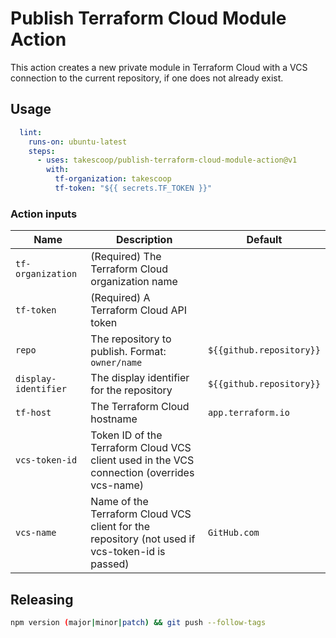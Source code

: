 # Publish Terraform Cloud Module Action

This action creates a new private module in Terraform Cloud with a VCS connection to the current repository, if one does not already exist.

## Usage

```yaml
  lint:
    runs-on: ubuntu-latest
    steps:
      - uses: takescoop/publish-terraform-cloud-module-action@v1
        with:
          tf-organization: takescoop
          tf-token: "${{ secrets.TF_TOKEN }}"
```

### Action inputs

| Name | Description | Default |
| --- | --- | --- |
| `tf-organization` | (Required) The Terraform Cloud organization name ||
| `tf-token` | (Required) A Terraform Cloud API token ||
| `repo` | The repository to publish. Format: `owner/name` | `${{github.repository}}` |
| `display-identifier` | The display identifier for the repository | `${{github.repository}}` |
| `tf-host` | The Terraform Cloud hostname | `app.terraform.io` |
| `vcs-token-id` | Token ID of the Terraform Cloud VCS client used in the VCS connection (overrides vcs-name) ||
| `vcs-name` | Name of the Terraform Cloud VCS client for the repository (not used if vcs-token-id is passed) | `GitHub.com` |

## Releasing

```sh
npm version (major|minor|patch) && git push --follow-tags
```
